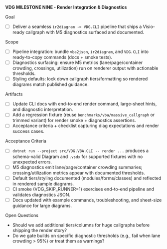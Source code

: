 **VDG MILESTONE NINE - Render Integration & Diagnostics**

Goal
- [ ] Deliver a seamless `ir2diagram -> VDG.CLI` pipeline that ships a Visio-ready callgraph with M5 diagnostics surfaced and documented.

Scope
- [ ] Pipeline integration: bundle `vba2json`, `ir2diagram`, and `VDG.CLI` into ready-to-copy commands (docs + smoke tests).
- [ ] Diagnostics surfacing: ensure M5 metrics (lane/page/container crowding, crossings, utilization) run on renderer output with actionable thresholds.
- [ ] Styling defaults: lock down callgraph tiers/formatting so rendered diagrams match published guidance.

Artifacts
- [ ] Update CLI docs with end-to-end render command, large-sheet hints, and diagnostic interpretation.
- [ ] Add a regression fixture (reuse `benchmarks/vba/massive_callgraph` or trimmed variant) for render smoke + diagnostics assertions.
- [ ] Acceptance criteria + checklist capturing diag expectations and render success cases.

Acceptance Criteria
- [ ] `dotnet run --project src/VDG.VBA.CLI -- render ...` produces a schema-valid Diagram and `.vsdx` for supported fixtures with no unexpected errors.
- [ ] M5 diagnostics emit lane/page/container crowding summaries; crossing/utilization metrics appear with documented thresholds.
- [ ] Default tiers/styling documented (modules/forms/classes) and reflected in rendered sample diagrams.
- [ ] CI smoke (VDG_SKIP_RUNNER=1) exercises end-to-end pipeline and validates diagnostics JSON.
- [ ] Docs updated with example commands, troubleshooting, and sheet-size guidance for large diagrams.

Open Questions
- Should we add additional tiers/columns for huge callgraphs before shipping the render story?
- Do we gate builds on specific diagnostic thresholds (e.g., fail when lane crowding > 95%) or treat them as warnings?
